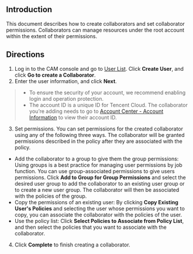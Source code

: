 ## Introduction
This document describes how to create collaborators and set collaborator permissions. Collaborators can manage resources under the root account within the extent of their permissions.
## Directions
1. Log in to the CAM console and go to [User List](https://console.cloud.tencent.com/cam). Click **Create User**, and click **Go to create a Collaborator**.
2. Enter the user information, and click **Next**.
>
> - To ensure the security of your account, we recommend enabling login and operation protection.
> - The account ID is a unique ID for Tencent Cloud. The collaborator you’re adding needs to go to [Account Center - Account Information](https://console.cloud.tencent.com/developer) to view their account ID.
> 
3. Set permissions. You can set permissions for the created collaborator using any of the following three ways. The collaborator will be granted permissions described in the policy after they are associated with the policy.
 - Add the collaborator to a group to give them the group permissions: Using groups is a best practice for managing user permissions by job function. You can use group-associated permissions to give users permissions. Click **Add to Group for Group Permissions** and select the desired user group to add the collaborator to an existing user group or to create a new user group. The collaborator will then be associated with the policies of the group.
 - Copy the permissions of an existing user: By clicking **Copy Existing User's Policies** and selecting the user whose permissions you want to copy, you can associate the collaborator with the policies of the user.
 - Use the policy list: Click **Select Policies to Associate from Policy List**, and then select the policies that you want to associate with the collaborator.
4. Click **Complete** to finish creating a collaborator.
